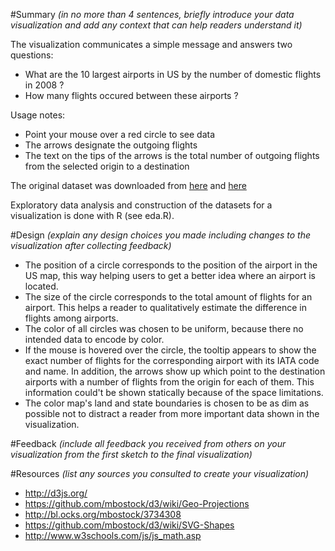#Summary
*(in no more than 4 sentences, briefly introduce your data visualization and add any context that can help readers understand it)*

The visualization communicates a simple message and answers two questions: 
- What are the 10 largest airports in US by the number of domestic flights in 2008 ? 
- How many flights occured between these airports ?

Usage notes: 
* Point your mouse over a red circle to see data
* The arrows designate the outgoing flights 
* The text on the tips of the arrows is the total number of outgoing flights from the selected origin to a destination

The original dataset was downloaded from [here](http://stat-computing.org/dataexpo/2009/2008.csv.bz2) and [here](http://stat-computing.org/dataexpo/2009/airports.csv)

Exploratory data analysis and construction of the datasets for a visualization is done with R (see eda.R). 

#Design
*(explain any design choices you made including changes to the visualization after collecting feedback)*
* The position of a circle corresponds to the position of the airport in the US map, this way helping users to get a better idea where an airport is located. 
* The size of the circle corresponds to the total amount of flights for an airport. This helps a reader to qualitatively estimate the difference in flights among airports. 
* The color of all circles was chosen to be uniform, because there no intended data to encode by color.
* If the mouse is hovered over the circle, the tooltip appears to show the exact number of flights for the corresponding airport with its IATA code and name. In addition, the arrows show up which point to the destination airports with a number of flights from the origin for each of them. This information could't be shown statically because of the space limitations. 
* The color map's land and state boundaries is chosen to be as dim as possible not to distract a reader from more important data shown in the visualization.

#Feedback 
*(include all feedback you received from others on your visualization from the first sketch to the final visualization)*

#Resources 
*(list any sources you consulted to create your visualization)*
* http://d3js.org/
* https://github.com/mbostock/d3/wiki/Geo-Projections
* http://bl.ocks.org/mbostock/3734308
* https://github.com/mbostock/d3/wiki/SVG-Shapes
* http://www.w3schools.com/js/js_math.asp

